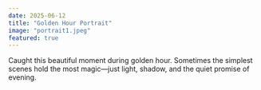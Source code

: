 ```yaml
---
date: 2025-06-12
title: "Golden Hour Portrait"
image: "portrait1.jpeg"
featured: true
---
```


Caught this beautiful moment during golden hour. Sometimes the simplest scenes hold the most magic—just light, shadow, and the quiet promise of evening.
